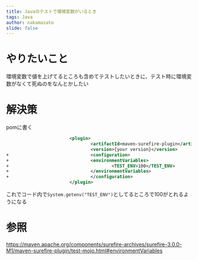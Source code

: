 ```yaml
---
title: Javaのテストで環境変数がいるとき
tags: Java
author: nakamasato
slide: false
---
```

# やりたいこと

環境変数で値を上げてるところも含めてテストしたいときに、テスト時に環境変数がなくて死ぬのをなんとかしたい

# 解決策

pomに書く

```xml:pom.xml
                        <plugin>
                                <artifactId>maven-surefire-plugin</artifactId>
                                <version>{your version}</version>
+                               <configuration>
+                               <environmentVariables>
+                                       <TEST_ENV>100</TEST_ENV>
+                               </environmentVariables>
+                               </configuration>
                        </plugin>
```

これでコード内で`System.getenv("TEST_ENV")`としてるところで100がとれるようになる


# 参照
https://maven.apache.org/components/surefire-archives/surefire-3.0.0-M1/maven-surefire-plugin/test-mojo.html#environmentVariables

